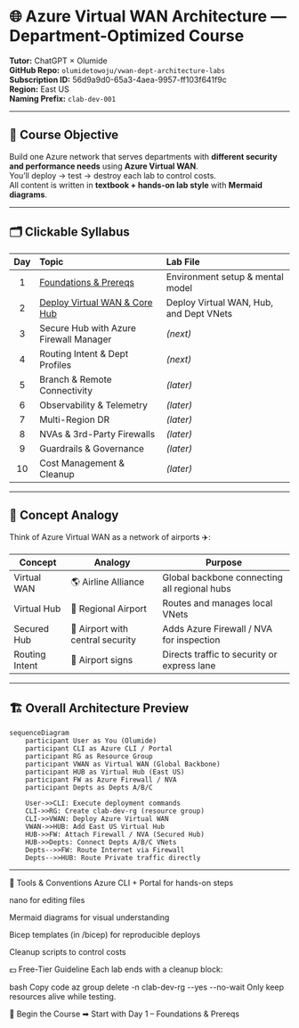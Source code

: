 # 🌐 Azure Virtual WAN Architecture — Department-Optimized Course
**Tutor:** ChatGPT × Olumide  
**GitHub Repo:** `olumidetowoju/vwan-dept-architecture-labs`  
**Subscription ID:** 56d9a9d0-65a3-4aea-9957-ff103f641f9c  
**Region:** East US  
**Naming Prefix:** `clab-dev-001`

---

## 🎯 Course Objective
Build one Azure network that serves departments with **different security and performance needs** using **Azure Virtual WAN**.  
You’ll deploy → test → destroy each lab to control costs.  
All content is written in **textbook + hands-on lab style** with **Mermaid diagrams**.

---

## 🗂️ Clickable Syllabus

| Day | Topic | Lab File |
|:---:|:------|:---------|
| 1 | [Foundations & Prereqs](labs/day01-foundations.md) | Environment setup & mental model |
| 2 | [Deploy Virtual WAN & Core Hub](labs/day02-vwan-core-hub.md) | Deploy Virtual WAN, Hub, and Dept VNets |
| 3 | Secure Hub with Azure Firewall Manager | *(next)* |
| 4 | Routing Intent & Dept Profiles | *(next)* |
| 5 | Branch & Remote Connectivity | *(later)* |
| 6 | Observability & Telemetry | *(later)* |
| 7 | Multi-Region DR | *(later)* |
| 8 | NVAs & 3rd-Party Firewalls | *(later)* |
| 9 | Guardrails & Governance | *(later)* |
| 10 | Cost Management & Cleanup | *(later)* |

---

## 🧠 Concept Analogy
Think of Azure Virtual WAN as a network of airports ✈️:

| Concept | Analogy | Purpose |
|----------|----------|---------|
| Virtual WAN | 🌎 Airline Alliance | Global backbone connecting all regional hubs |
| Virtual Hub | 🏢 Regional Airport | Routes and manages local VNets |
| Secured Hub | 🔐 Airport with central security | Adds Azure Firewall / NVA for inspection |
| Routing Intent | 🧭 Airport signs | Directs traffic to security or express lane |

---

## 🏗️ Overall Architecture Preview
```mermaid
sequenceDiagram
    participant User as You (Olumide)
    participant CLI as Azure CLI / Portal
    participant RG as Resource Group
    participant VWAN as Virtual WAN (Global Backbone)
    participant HUB as Virtual Hub (East US)
    participant FW as Azure Firewall / NVA
    participant Depts as Depts A/B/C

    User->>CLI: Execute deployment commands
    CLI->>RG: Create clab-dev-rg (resource group)
    CLI->>VWAN: Deploy Azure Virtual WAN
    VWAN->>HUB: Add East US Virtual Hub
    HUB->>FW: Attach Firewall / NVA (Secured Hub)
    HUB->>Depts: Connect Depts A/B/C VNets
    Depts-->>FW: Route Internet via Firewall
    Depts-->>HUB: Route Private traffic directly
```

---

🧰 Tools & Conventions
Azure CLI + Portal for hands-on steps

nano for editing files

Mermaid diagrams for visual understanding

Bicep templates (in /bicep) for reproducible deploys

Cleanup scripts to control costs

💵 Free-Tier Guideline
Each lab ends with a cleanup block:

bash
Copy code
az group delete -n clab-dev-rg --yes --no-wait
Only keep resources alive while testing.

🚀 Begin the Course
➡ Start with Day 1 – Foundations & Prereqs
